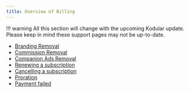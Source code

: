 ```yaml
---
title: Overview of Billing
---
```


!!! warning
    All this section will change with the upcoming Kodular update. Please keep in mind these support
    pages may not be up-to-date.

* [Branding Removal](branding-removal)
* [Commission Removal](commission-removal)
* [Companion Ads Removal](companion-ads-removal)
* [Renewing a subscription](renewing-subscription)
* [Cancelling a subscription](cancelling-subscription)
* [Proration](proration)
* [Payment failed](payment-failed)
